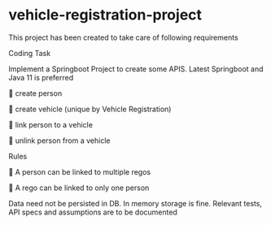 # vehicle-registration-project
This project has been created to take care of following requirements

Coding Task

Implement a Springboot Project to create some APIS. 
Latest Springboot and Java 11 is preferred

 create person

 create vehicle (unique by Vehicle Registration)

 link person to a vehicle

 unlink person from a vehicle

Rules

 A person can be linked to multiple regos

 A rego can be linked to only one person

Data need not be persisted in DB. In memory storage is fine.
Relevant tests, API specs and assumptions are to be documented
